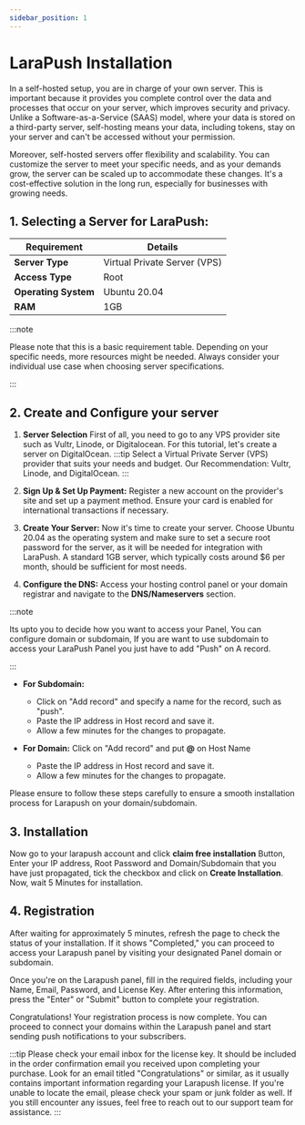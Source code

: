 ```yaml
---
sidebar_position: 1
---
```


# LaraPush Installation

In a self-hosted setup, you are in charge of your own server. This is important because it provides you complete control over the data and processes that occur on your server, which improves security and privacy. Unlike a Software-as-a-Service (SAAS) model, where your data is stored on a third-party server, self-hosting means your data, including tokens, stay on your server and can't be accessed without your permission.

Moreover, self-hosted servers offer flexibility and scalability. You can customize the server to meet your specific needs, and as your demands grow, the server can be scaled up to accommodate these changes. It's a cost-effective solution in the long run, especially for businesses with growing needs.

## 1. Selecting a Server for LaraPush: ##



| Requirement      | Details                      |
|------------------|------------------------------|
| **Server Type**      | Virtual Private Server (VPS) |
| **Access Type**      | Root                         |
| **Operating System** | Ubuntu 20.04                 |
| **RAM**      | 1GB           |

:::note

Please note that this is a basic requirement table. Depending on your specific needs, more resources might be needed. Always consider your individual use case when choosing server specifications.

:::



## 2. Create and Configure your server ##

1. **Server Selection** First of all, you need to go to any VPS provider site such as Vultr, Linode, or Digitalocean. For this tutorial, let's create a server on DigitalOcean. 
:::tip
Select a Virtual Private Server (VPS) provider that suits your needs and budget. Our Recommendation:  Vultr, Linode, and DigitalOcean.
:::

2. **Sign Up & Set Up Payment:** Register a new account on the provider's site and set up a payment method. Ensure your card is enabled for international transactions if necessary.

3. **Create Your Server:** Now it's time to create your server. Choose Ubuntu 20.04 as the operating system and make sure to set a secure root password for the server, as it will be needed for integration with LaraPush. A standard 1GB server, which typically costs around $6 per month, should be sufficient for most needs.


4. **Configure the DNS:**  Access your hosting control panel or your domain registrar and navigate to the **DNS/Nameservers** section.

:::note
  
  Its upto you to decide how you want to access your Panel, You can configure domain or subdomain, If you are want to use subdomain to 
  access your LaraPush Panel you just have to add "Push" on A record.

:::

 - **For Subdomain:** 
      - Click on "Add record" and specify a name for the record, such as "push".
      - Paste the IP address in Host record and save it.
      - Allow a few minutes for the changes to propagate.

 - **For Domain:**
       Click on "Add record" and put **@** on Host Name 
      - Paste the IP address in Host record and save it.
      - Allow a few minutes for the changes to propagate.
      
Please ensure to follow these steps carefully to ensure a smooth installation process for Larapush on your domain/subdomain.


## 3. Installation ## 

Now go to your larapush account and click **claim free installation** Button, Enter your IP address, Root Password and Domain/Subdomain that you have just propagated, tick the checkbox and click on **Create Installation**. Now, wait 5 Minutes for installation. 

## 4. Registration ##

After waiting for approximately 5 minutes, refresh the page to check the status of your installation. If it shows "Completed," you can proceed to access your Larapush panel by visiting your designated Panel domain or subdomain.

Once you're on the Larapush panel, fill in the required fields, including your Name, Email, Password, and License Key. After entering this information, press the "Enter" or "Submit" button to complete your registration.

Congratulations! Your registration process is now complete. You can proceed to connect your domains within the Larapush panel and start sending push notifications to your subscribers.

:::tip
  Please check your email inbox for the license key. It should be included in the order confirmation email you received upon completing your purchase. Look for an email titled "Congratulations" or similar, as it usually contains important information regarding your Larapush license. If you're unable to locate the email, please check your spam or junk folder as well. If you still encounter any issues, feel free to reach out to our support team for assistance.
:::

